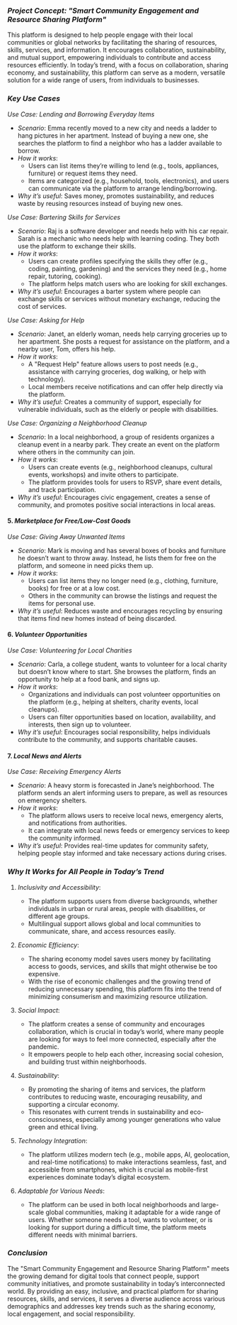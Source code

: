 ### *Project Concept: "Smart Community Engagement and Resource Sharing Platform"*

This platform is designed to help people engage with their local communities or global networks by facilitating the sharing of resources, skills, services, and information. It encourages collaboration, sustainability, and mutual support, empowering individuals to contribute and access resources efficiently. In today’s trend, with a focus on collaboration, sharing economy, and sustainability, this platform can serve as a modern, versatile solution for a wide range of users, from individuals to businesses.

### *Key Use Cases*

   *Use Case: Lending and Borrowing Everyday Items*
   - *Scenario*: Emma recently moved to a new city and needs a ladder to hang pictures in her apartment. Instead of buying a new one, she searches the platform to find a neighbor who has a ladder available to borrow.
   - *How it works*: 
     - Users can list items they’re willing to lend (e.g., tools, appliances, furniture) or request items they need.
     - Items are categorized (e.g., household, tools, electronics), and users can communicate via the platform to arrange lending/borrowing.
   - *Why it’s useful*: Saves money, promotes sustainability, and reduces waste by reusing resources instead of buying new ones.


   *Use Case: Bartering Skills for Services*
   - *Scenario*: Raj is a software developer and needs help with his car repair. Sarah is a mechanic who needs help with learning coding. They both use the platform to exchange their skills.
   - *How it works*:
     - Users can create profiles specifying the skills they offer (e.g., coding, painting, gardening) and the services they need (e.g., home repair, tutoring, cooking).
     - The platform helps match users who are looking for skill exchanges.
   - *Why it’s useful*: Encourages a barter system where people can exchange skills or services without monetary exchange, reducing the cost of services.


   *Use Case: Asking for Help*
   - *Scenario*: Janet, an elderly woman, needs help carrying groceries up to her apartment. She posts a request for assistance on the platform, and a nearby user, Tom, offers his help.
   - *How it works*:
     - A "Request Help" feature allows users to post needs (e.g., assistance with carrying groceries, dog walking, or help with technology).
     - Local members receive notifications and can offer help directly via the platform.
   - *Why it’s useful*: Creates a community of support, especially for vulnerable individuals, such as the elderly or people with disabilities.


   *Use Case: Organizing a Neighborhood Cleanup*
   - *Scenario*: In a local neighborhood, a group of residents organizes a cleanup event in a nearby park. They create an event on the platform where others in the community can join.
   - *How it works*:
     - Users can create events (e.g., neighborhood cleanups, cultural events, workshops) and invite others to participate.
     - The platform provides tools for users to RSVP, share event details, and track participation.
   - *Why it’s useful*: Encourages civic engagement, creates a sense of community, and promotes positive social interactions in local areas.

#### 5. *Marketplace for Free/Low-Cost Goods*
   *Use Case: Giving Away Unwanted Items*
   - *Scenario*: Mark is moving and has several boxes of books and furniture he doesn’t want to throw away. Instead, he lists them for free on the platform, and someone in need picks them up.
   - *How it works*:
     - Users can list items they no longer need (e.g., clothing, furniture, books) for free or at a low cost.
     - Others in the community can browse the listings and request the items for personal use.
   - *Why it’s useful*: Reduces waste and encourages recycling by ensuring that items find new homes instead of being discarded.

#### 6. *Volunteer Opportunities*
   *Use Case: Volunteering for Local Charities*
   - *Scenario*: Carla, a college student, wants to volunteer for a local charity but doesn’t know where to start. She browses the platform, finds an opportunity to help at a food bank, and signs up.
   - *How it works*:
     - Organizations and individuals can post volunteer opportunities on the platform (e.g., helping at shelters, charity events, local cleanups).
     - Users can filter opportunities based on location, availability, and interests, then sign up to volunteer.
   - *Why it’s useful*: Encourages social responsibility, helps individuals contribute to the community, and supports charitable causes.

#### 7. *Local News and Alerts*
   *Use Case: Receiving Emergency Alerts*
   - *Scenario*: A heavy storm is forecasted in Jane’s neighborhood. The platform sends an alert informing users to prepare, as well as resources on emergency shelters.
   - *How it works*:
     - The platform allows users to receive local news, emergency alerts, and notifications from authorities.
     - It can integrate with local news feeds or emergency services to keep the community informed.
   - *Why it’s useful*: Provides real-time updates for community safety, helping people stay informed and take necessary actions during crises.

### *Why It Works for All People in Today’s Trend*

1. *Inclusivity and Accessibility*:
   - The platform supports users from diverse backgrounds, whether individuals in urban or rural areas, people with disabilities, or different age groups.
   - Multilingual support allows global and local communities to communicate, share, and access resources easily.

2. *Economic Efficiency*:
   - The sharing economy model saves users money by facilitating access to goods, services, and skills that might otherwise be too expensive. 
   - With the rise of economic challenges and the growing trend of reducing unnecessary spending, this platform fits into the trend of minimizing consumerism and maximizing resource utilization.

3. *Social Impact*:
   - The platform creates a sense of community and encourages collaboration, which is crucial in today’s world, where many people are looking for ways to feel more connected, especially after the pandemic.
   - It empowers people to help each other, increasing social cohesion, and building trust within neighborhoods.

4. *Sustainability*:
   - By promoting the sharing of items and services, the platform contributes to reducing waste, encouraging reusability, and supporting a circular economy.
   - This resonates with current trends in sustainability and eco-consciousness, especially among younger generations who value green and ethical living.

5. *Technology Integration*:
   - The platform utilizes modern tech (e.g., mobile apps, AI, geolocation, and real-time notifications) to make interactions seamless, fast, and accessible from smartphones, which is crucial as mobile-first experiences dominate today’s digital ecosystem.

6. *Adaptable for Various Needs*:
   - The platform can be used in both local neighborhoods and large-scale global communities, making it adaptable for a wide range of users. Whether someone needs a tool, wants to volunteer, or is looking for support during a difficult time, the platform meets different needs with minimal barriers.

### *Conclusion*
The "Smart Community Engagement and Resource Sharing Platform" meets the growing demand for digital tools that connect people, support community initiatives, and promote sustainability in today’s interconnected world. By providing an easy, inclusive, and practical platform for sharing resources, skills, and services, it serves a diverse audience across various demographics and addresses key trends such as the sharing economy, local engagement, and social responsibility.